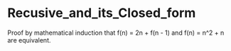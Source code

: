 # Recusive_and_its_Closed_form
Proof by mathematical induction that f(n) = 2n + f(n - 1) and f(n) = n^2 + n are equivalent.
